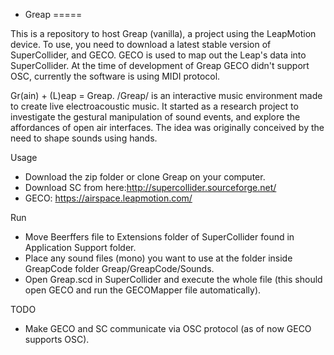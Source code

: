* Greap
=====

This is a repository to host Greap (vanilla), a project using the LeapMotion device.
To use, you need to download a latest stable version of SuperCollider, and GECO.
GECO is used to map out the Leap's data into SuperCollider. At the time of development of Greap GECO didn't support OSC, currently the software is using MIDI protocol.

Gr(ain) + (L)eap = Greap. /Greap/ is an interactive music environment made to create live electroacoustic music. It started as a research project to investigate the gestural manipulation of sound events, and explore the affordances of open air interfaces. The idea was originally conceived by the need to shape sounds using hands.

Usage
- Download the zip folder or clone Greap on your computer.
- Download SC from here:http://supercollider.sourceforge.net/
- GECO: https://airspace.leapmotion.com/

Run
- Move Beerffers file to Extensions folder of SuperCollider found in Application Support folder.
- Place any sound files (mono) you want to use at the folder inside GreapCode folder Greap/GreapCode/Sounds.
- Open Greap.scd in SuperCollider and execute the whole file (this should open GECO and run the GECOMapper file automatically).

TODO
- Make GECO and SC communicate via OSC protocol (as of now GECO supports OSC).
